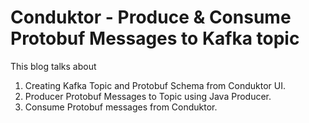 # Conduktor - Produce & Consume Protobuf Messages to Kafka topic

This blog talks about 

1. Creating Kafka Topic and Protobuf Schema from Conduktor UI.
2. Producer Protobuf Messages to Topic using Java Producer.
3. Consume Protobuf messages from Conduktor.
